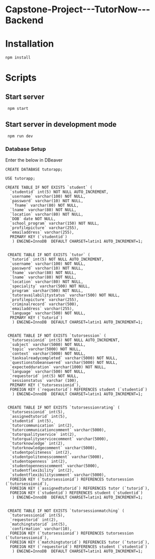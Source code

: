 # Capstone-Project---TutorNow---Backend

# Installation
```npm install```

# Scripts
## Start server
``` npm start```

## Start server in development mode
``` npm run dev```

### Database Setup

Enter the below in DBeaver
```
CREATE DATABASE tutorapp;

USE tutorapp;

CREATE TABLE IF NOT EXISTS `student` ( 
  `studentid` int(5) NOT NULL AUTO_INCREMENT,
  `username` varchar(100) NOT NULL, 
  `password` varchar(10) NOT NULL, 
   `fname` varchar(80) NOT NULL, 
  `lname` varchar(80) NOT NULL, 
  `location` varchar(80) NOT NULL, 
  `DOB` date NOT NULL, 
  `school_program` varchar(150) NOT NULL, 
  `profilepicture` varchar(255),  
  `emailaddress` varchar(255), 
  PRIMARY KEY (`studentid`) 
   ) ENGINE=InnoDB  DEFAULT CHARSET=latin1 AUTO_INCREMENT=1; 


 CREATE TABLE IF NOT EXISTS `tutor` ( 
  `tutorid` int(5) NOT NULL AUTO_INCREMENT,
  `username` varchar(100) NOT NULL, 
  `password` varchar(10) NOT NULL, 
  `fname` varchar(80) NOT NULL, 
  `lname` varchar(80) NOT NULL, 
  `location` varchar(80) NOT NULL, 
  `speciality` varchar(500) NOT NULL, 
  `program` varchar(500) NOT NULL,
  `tutoravailabilitystatus` varchar(500) NOT NULL,
  `profilepicture` varchar(255),
  `criminalrecord` varchar(500),
  `emailaddress` varchar(255), 
  `language` varchar(500) NOT NULL,
  PRIMARY KEY (`tutorid`) 
   ) ENGINE=InnoDB  DEFAULT CHARSET=latin1 AUTO_INCREMENT=1; 
   

 CREATE TABLE IF NOT EXISTS `tutorsession` ( 
  `tutorsessionid` int(5) NOT NULL AUTO_INCREMENT,
  `subject` varchar(5000) NOT NULL, 
  `topic` varchar(5000) NOT NULL, 
  `context` varchar(5000) NOT NULL, 
  `tasksalreadycompleted` varchar(5000) NOT NULL, 
  `questionstobeanswered` varchar(5000) NOT NULL, 
  `expectedduration` varchar(1000) NOT NULL, 
  `language` varchar(500) NOT NULL,
  `requestorid` int(5) NOT NULL, 
  `sessionstatus` varchar (100),
  PRIMARY KEY (`tutorsessionid`),
  FOREIGN KEY (`requestorid`) REFERENCES student (`studentid`)
   ) ENGINE=InnoDB  DEFAULT CHARSET=latin1 AUTO_INCREMENT=1;
  
  
 CREATE TABLE IF NOT EXISTS `tutorsessionrating` ( 
  `tutorsessionid` int(5),
  `assignedtutorid` int(5),
  `studentid` int(5),
  `tutorcommunication` int(2),
  `tutorcommunicationcomment` varchar(5000),
  `tutorqualityservice` int(2),
  `tutorqualityservicecomment` varchar(5000),
  `tutorknowledge` int(2),
  `tutorknowledgecomment` varchar(5000),
  `studentpoliteness` int(2),
  `studentpolitenesscomment` varchar(5000),
  `studentopenness` int(2),
  `studentopennesscomment` varchar(5000),
  `studentflexibility` int(2),
  `studentflexibilitycomment` varchar(5000), 
  FOREIGN KEY (`tutorsessionid`) REFERENCES tutorsession (`tutorsessionid`),
  FOREIGN KEY (`assignedtutorid`) REFERENCES tutor (`tutorid`),
  FOREIGN KEY (`studentid`) REFERENCES student (`studentid`)
   ) ENGINE=InnoDB  DEFAULT CHARSET=latin1 AUTO_INCREMENT=1;  
  

 CREATE TABLE IF NOT EXISTS `tutorsessionmatching` ( 
  `tutorsessionid` int(5),
  `requestorid` int(2),
  `matchingtutorid` int(5),
  `confirmation` varchar(10),
  FOREIGN KEY (`tutorsessionid`) REFERENCES tutorsession (`tutorsessionid`),
  FOREIGN KEY (`matchingtutorid`) REFERENCES tutor (`tutorid`),
  FOREIGN KEY (`requestorid`) REFERENCES student (`studentid`)
   ) ENGINE=InnoDB  DEFAULT CHARSET=latin1 AUTO_INCREMENT=1;   



```


